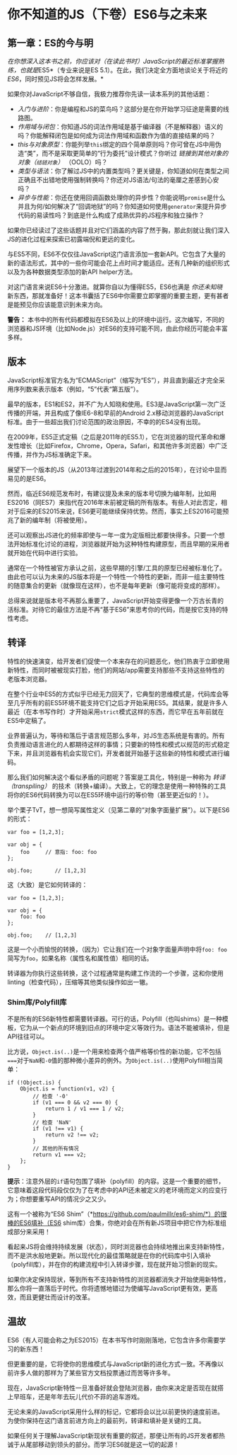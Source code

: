 你不知道的JS（下卷）ES6与之未来
=============

## 第一章：ES的今与明

*在你想深入这本书之前，你应该对（在读此书时）JavaScript的最近标准掌握熟练，也就是*ES5*（专业来说是ES 5.1）。在此，我们决定全方面地谈论关于将近的 *ES6*，同时预见JS将会怎样发展。*

如果你对JavaScript不够自信，我极力推荐你先读一读本系列的其他话题：

* *入门与进阶*：你是编程和JS的菜鸟吗？这部分是在你开始学习征途是需要的线路图。
* *作用域与闭包*：你知道JS的词法作用域是基于编译器（不是解释器）语义的吗？你能解释闭包是如何成为词法作用域和函数作为值的直接结果的吗？
* *this与对象原型*：你能列举`this`绑定的四个简单原则吗？你可曾在JS中用伪造“类”，而不是采取更简单的“行为委托”设计模式？你听过 *链接到其他对象的对象（`结链对象`）* （OOLO）吗？
* *类型与语法*：你了解过JS中的内置类型吗？更关键是，你知道如何在类型之间正确且不出错地使用强制转换吗？你还对JS语法/句法的毫厘之差感到心安吗？
* *异步与性能*：你还在使用回调函数处理你的异步性？你能说明`promise`是什么并且为何/如何解决了“回调地狱”的吗？你知道如何使用`generator`来提升异步代码的易读性吗？到底是什么构成了成熟优异的JS程序和独立操作？

如果你已经读过了这些话题并且对它们涵盖的内容了然于胸，那此刻就让我们深入JS的进化过程来探索已初露端倪和更远的变化。

与ES5不同，ES6不仅仅往JavaScript这门语言添加一套新API。它包含了大量的新的语法形式，其中的一些你可能会花上点时间才能适应。还有几种新的组织形式以及为各种数据类型添加的新API helper方法。

对这门语言来说ES6十分激进。就算你自以为懂得ES5，ES6也满是 *你还未知晓* 新东西，那就准备好！这本书囊括了ES6中你需要立即掌握的重要主题，更有甚者是能预见你应该能意识到未来方向。

**警告：** 本书中的所有代码都模拟在ES6及以上的环境中运行。这次编写，不同的浏览器和JS环境（比如Node.js）对ES6的支持可能不同，由此你经历可能会丰富多样。

## 版本

JavaScript标准官方名为“ECMAScript”（缩写为“ES”），并且直到最近才完全采用序列数来表示版本（例如，“5”代表“第五版”）。

最早的版本，ES1和ES2，并不广为人知晓和使用。ES3是JavaScript第一次广泛传播的开端，并且构成了像IE6-8和早前的Android 2.x移动浏览器的JavaScript标准。由于一些超出我们讨论范围的政治原因，不幸的的ES4没有出现。

在2009年，ES5正式定稿（之后是2011年的ES5.1），它在浏览器的现代革命和爆发性增长（比如Firefox，Chrome，Opera，Safari，和其他许多浏览器）中广泛传播，并作为JS标准确定下来。

展望下一个版本的JS（从2013年过渡到2014年和之后的2015年），在讨论中显而易见的是ES6。

然而，临近ES6规范发布时，有建议提及未来的版本号切换为编年制，比如用ES2016（同ES7）来指代在2016年末前被定稿的所有版本。有些人对此否定，相对于后来的ES2015来说，ES6更可能继续保持优势。然而，事实上ES2016可能预兆了新的编年制（将被使用）。

还可以观察出JS进化的频率即使与一年一度为定版相比都要快得多。只要一个想法开始标准化讨论的进程，浏览器就开始为这种特性构建原型，而且早期的采用者就开始在代码中进行实验。

通常在一个特性被官方承认之前，这些早期的引擎/工具的原型已经被标准化了。由此也可以认为未来的JS版本将是一个特性一个特性的更新，而非一组主要特性的随意集合的更新（就像现在这样），也不是每年更新（像可能将变成的那样）。

总得来说就是版本号不再那么重要了，JavaScript开始变得更像一个万古长青的活标准。对待它的最佳方法是不再“基于ES6”来思考你的代码，而是按它支持的特性考虑。

## 转译

特性的快速演变，给开发者们促使一个本来存在的问题恶化，他们热衷于立即使用新特性，而同时被被现实打脸，他们的网站/app需要支持那些不支持这些特性的老版本浏览器。

在整个行业中ES5的方式似乎已经无力回天了，它典型的思维模式是，代码库会等至几乎所有的前ES5环境不能支持它们之后才开始采用ES5。其结果，就是许多人最近（在本书写作时）才开始采用`strict`模式这样的东西，而它早在五年前就在ES5中定稿了。

业界普遍认为，等待和落后于语言规范那么多年，对JS生态系统是有害的。所有负责推动语言进化的人都期待这样的事情；只要新的特性和模式以规范的形式稳定下来，并且浏览器有机会实现它们，开发者就开始基于这些新的特性和模式进行编码。

那么我们如何解决这个看似矛盾的问题呢？答案是工具化，特别是一种称为 *转译（transpiling）* 的技术（转换+编译）。大致上，它的理念是使用一种特殊的工具将你的ES6代码转换为可以在ES5环境中运行的等价物（甚至更近似的！）。

举个栗子TvT，想一想简写属性定义（见第二章的“对象字面量扩展”）。以下是ES6的形式：

    
    var foo = [1,2,3];
    
    var obj = {
    	foo		// 意指: foo: foo
    };
    
    obj.foo;	   // [1,2,3]
    

这（大致）是它如何转译的：


	var foo = [1,2,3];

	var obj = {
		foo: foo
	};

	obj.foo;	// [1,2,3]


这是一个小而愉悦的转换，（因为）它让我们在一个对象字面量声明中将`foo: foo`简写为`foo`，如果名称（属性名和属性值）相同的话。

转译器为你执行这些转换，这个过程通常是构建工作流的一个步骤，这和你使用linting（检查代码），压缩等其他类似操作如出一辙。

### Shim库/Polyfill库

不是所有的ES6新特性都需要转译器。可行的话，Polyfill（也叫shims）是一种模板，它为从一个新点的环境到旧点的环境中定义等效行为。语法不能被填补，但是API往往可以。

比方说，`Object.is(..)`是一个用来检查两个值严格等价性的新功能，它不包括`===`对于`NaN`和`-0`值的那种微小差异的例外。为`Object.is(..)`使用Polyfill相当简单：


    if (!Object.is) {
    	Object.is = function(v1, v2) {
    		// 检查 '-0'
    		if (v1 === 0 && v2 === 0) {
    			return 1 / v1 === 1 / v2;
    		}
    		// 检查 'NaN'
    		if (v1 !== v1) {
    			return v2 !== v2;
    		}
    		// 其他的所有情况
    		return v1 === v2;
    	};
    }


**提示**：注意外层的`if`语句包围了填补（polyfill）的内容。这是一个重要的细节，它意味着这段代码段仅仅为了在考虑中的API还未被定义的老环境而定义的应变行为；你想要重写API的情况少之又少。

这有一个被称为“ES6 Shim”（*https://github.com/paulmillr/es6-shim/*）的很棒的ES6填补（ES6 shim库）合集，你绝对会在所有新JS项目中把它作为标准组成部分来采用！

看起来JS将会维持持续发展（状态），同时浏览器也会持续地推出来支持新特性，而不是洪水般地更新。所以现代化的最佳策略就是在你的代码库中引入填补（polyfill库），并在你的构建流程中引入转译步骤，现在就开始习惯新的现实。

如果你决定保持现状，等到所有不支持新特性的浏览器都消失才开始使用新特性，那么你将一直落后于时代。你将遗憾地错过为使编写JavaScript更有效，更高效，而且更健壮而设计的改革。

## 温故

ES6（有人可能会称之为ES2015）在本书写作时刚刚落地，它包含许多你需要学习的新东西！

但更重要的是，它将使你的思维模式与JavaScript新的进化方式一致。不再像以前许多人做的那样为了某些官方文档投票通过而苦等许多年。

现在，JavaScript新特性一旦准备好就会登陆浏览器，由你来决定是否现在就搭上早班车，还是年年去玩儿代价不菲的追车游戏。

无论未来的JavaScript采用什么样的标记，它都将会以比以前更快的速度前进。为使你保持在这门语言前进方向上的最前列，转译和填补是关键的工具。

如果任何关于理解JavaScript新现状有重要的叙述，那便让所有的JS开发者都热诚于从尾部移动到领头的部分。而学习ES6就是这一切的起源！

